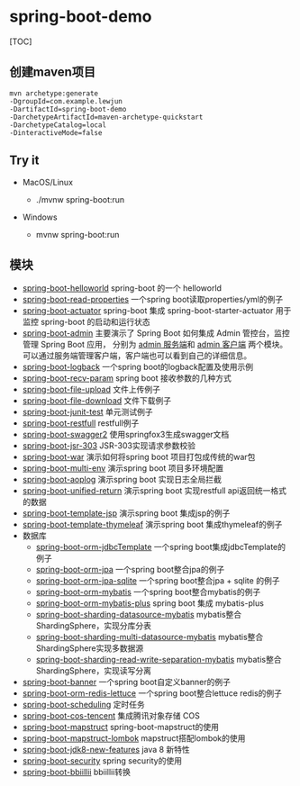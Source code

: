 # spring-boot-demo

[TOC]

## 创建maven项目

```
mvn archetype:generate 
-DgroupId=com.example.lewjun
-DartifactId=spring-boot-demo
-DarchetypeArtifactId=maven-archetype-quickstart
-DarchetypeCatalog=local
-DinteractiveMode=false
```

## Try it

* MacOS/Linux
    * ./mvnw spring-boot:run

* Windows
    * mvnw spring-boot:run


## 模块

* [spring-boot-helloworld](spring-boot-helloworld) spring-boot 的一个 helloworld
* [spring-boot-read-properties](spring-boot-read-properties) 一个spring boot读取properties/yml的例子
* [spring-boot-actuator](spring-boot-actuator) spring-boot 集成 spring-boot-starter-actuator 用于监控 spring-boot 的启动和运行状态
* [spring-boot-admin](spring-boot-admin) 主要演示了 Spring Boot 如何集成 Admin 管控台，监控管理 Spring Boot 应用，
    分别为 [admin 服务端](spring-boot-admin/spring-boot-admin-server)和 [admin 客户端](spring-boot-admin/spring-boot-admin-client) 两个模块。
    可以通过服务端管理客户端，客户端也可以看到自己的详细信息。
* [spring-boot-logback](spring-boot-logback) 一个spring boot的logback配置及使用示例
* [spring-boot-recv-param](spring-boot-recv-param) spring boot 接收参数的几种方式
* [spring-boot-file-upload](spring-boot-file-upload) 文件上传例子
* [spring-boot-file-download](spring-boot-file-download) 文件下载例子
* [spring-boot-junit-test](spring-boot-junit-test) 单元测试例子
* [spring-boot-restfull](spring-boot-restfull) restfull例子
* [spring-boot-swagger2](spring-boot-swagger2) 使用springfox3生成swagger文档
* [spring-boot-jsr-303](spring-boot-jsr-303) JSR-303实现请求参数校验
* [spring-boot-war](spring-boot-war) 演示如何将spring boot 项目打包成传统的war包
* [spring-boot-multi-env](spring-boot-multi-env) 演示spring boot 项目多环境配置
* [spring-boot-aoplog](spring-boot-aoplog) 演示spring boot 实现日志全局拦截
* [spring-boot-unified-return](spring-boot-unified-return) 演示spring boot 实现restfull api返回统一格式的数据
* [spring-boot-template-jsp](spring-boot-template-jsp) 演示spring boot 集成jsp的例子
* [spring-boot-template-thymeleaf](spring-boot-template-thymeleaf) 演示spring boot 集成thymeleaf的例子
* 数据库
    * [spring-boot-orm-jdbcTemplate](spring-boot-orm-jdbcTemplate) 一个spring boot集成jdbcTemplate的例子
    * [spring-boot-orm-jpa](spring-boot-orm-jpa) 一个spring boot整合jpa的例子
    * [spring-boot-orm-jpa-sqlite](spring-boot-orm-jpa-sqlite) 一个spring boot整合jpa + sqlite 的例子
    * [spring-boot-orm-mybatis](spring-boot-orm-mybatis) 一个spring boot整合mybatis的例子
    * [spring-boot-orm-mybatis-plus](spring-boot-orm-mybatis-plus) spring boot 集成 mybatis-plus
    * [spring-boot-sharding-datasource-mybatis](spring-boot-sharding-datasource-mybatis) mybatis整合ShardingSphere，实现分库分表
    * [spring-boot-sharding-multi-datasource-mybatis](spring-boot-sharding-multi-datasource-mybatis) mybatis整合ShardingSphere实现多数据源
    * [spring-boot-sharding-read-write-separation-mybatis](spring-boot-sharding-read-write-separation-mybatis) mybatis整合ShardingSphere，实现读写分离
* [spring-boot-banner](spring-boot-banner) 一个spring boot自定义banner的例子
* [spring-boot-orm-redis-lettuce](spring-boot-redis-lettuce) 一个spring boot整合lettuce redis的例子
* [spring-boot-scheduling](spring-boot-scheduling) 定时任务
* [spring-boot-cos-tencent](spring-boot-cos-tencent) 集成腾讯对象存储 COS
* [spring-boot-mapstruct](spring-boot-mapstruct) spring-boot-mapstruct的使用
* [spring-boot-mapstruct-lombok](spring-boot-mapstruct-lombok) mapstruct搭配lombok的使用
* [spring-boot-jdk8-new-features](spring-boot-jdk8-new-features) java 8 新特性
* [spring-boot-security](spring-boot-security) spring security的使用
* [spring-boot-bbiillii](spring-boot-bbiillii) bbiillii转换
